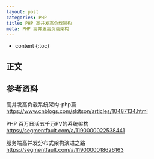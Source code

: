 ```yaml
---
layout: post
categories: PHP
title: PHP 高并发高负载架构
meta: PHP 高并发高负载架构
---
```

* content
{:toc}

## 正文




## 参考资料

高并发高负载系统架构-php篇 <https://www.cnblogs.com/skitson/articles/10487134.html>

PHP 百万日活五千万PV的系统架构 <https://segmentfault.com/a/1190000022538441>

服务端高并发分布式架构演进之路 <https://segmentfault.com/a/1190000018626163>
